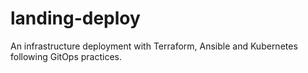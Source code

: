 # landing-deploy

An infrastructure deployment with Terraform, Ansible and Kubernetes following GitOps practices.
